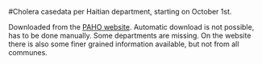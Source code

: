 #Cholera casedata per Haitian department, starting on October 1st.

Downloaded from the [PAHO website](http://ais.paho.org/phip/viz/ed_haiticoleracases.asp). Automatic download is not possible, has to be done manually. Some departments are missing. On the website there is also some finer grained information available, but not from all communes.
